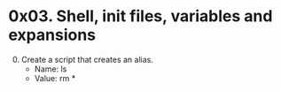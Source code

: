 # 0x03. Shell, init files, variables and expansions
0) Create a script that creates an alias.
   - Name: ls
   - Value: rm *

